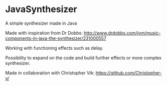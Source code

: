 # JavaSynthesizer
A simple synthesizer made in Java

Made with inspiration from Dr Dobbs:
http://www.drdobbs.com/jvm/music-components-in-java-the-synthesizer/231000557

Working with functioning effects such as delay.

Possibility to expand on the code and build further effects or more complex synthesizer.

Made in collaboration with Christopher Vik: https://github.com/Christopher-v/
